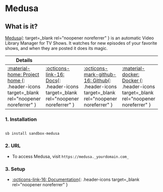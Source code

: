 # Medusa

## What is it?

[Medusa](https://pymedusa.com/){: target=_blank rel="noopener noreferrer" } is an automatic Video Library Manager for TV Shows. It watches for new episodes of your favorite shows, and when they are posted it does its magic.

| Details     |             |             |             |
|-------------|-------------|-------------|-------------|
| [:material-home: Project home ](https://pymedusa.com/){: .header-icons target=_blank rel="noopener noreferrer" } | [:octicons-link-16: Docs](https://github.com/pymedusa/Medusa/wiki){: .header-icons target=_blank rel="noopener noreferrer" } | [:octicons-mark-github-16: Github](https://github.com/pymedusa/Medusa){: .header-icons target=_blank rel="noopener noreferrer" } | [:material-docker: Docker ](https://hub.docker.com/r/linuxserver/medusa){: .header-icons target=_blank rel="noopener noreferrer" }|

### 1. Installation

``` shell

sb install sandbox-medusa

```

### 2. URL

- To access Medusa, visit `https://medusa._yourdomain.com_`

### 3. Setup

- [:octicons-link-16: Documentation](https://github.com/pymedusa/Medusa/wiki){: .header-icons target=_blank rel="noopener noreferrer" }
